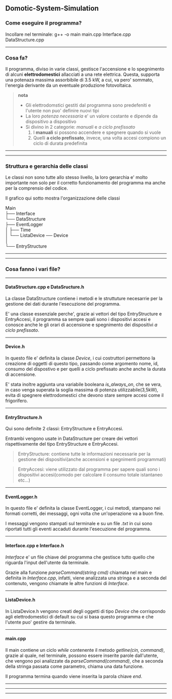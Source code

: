 ## **Domotic-System-Simulation** 
 
### Come eseguire il programma?

Incollare nel terminale: g++ -o main main.cpp Interface.cpp DataStructure.cpp


---

### Cosa fa?

Il programma, diviso in varie classi, gestisce l'accensione e lo spegnimento di alcuni **elettrodomestici** allacciati a una rete elettrica. Questa, supporta una potenaza massima assorbibile di 3.5 kW, a cui, va pero' sommato, l'energia derivante da un eventuale produzione fotovoltaica.

> **nota**  
> * Gli elettrodomstici gestiti dal programma sono predefeniti e l'utente non puo' definire nuovi tipi
> * La loro *potenza necessaria* e' un valore costante e dipende da dispositivo a dispositivo
> * Si divino in 2 categorie: *manuali* e *a ciclo prefissato*  
>   1. I **manuali** si possono accendere e spegnere quando si vuole 
>   2. Quelli **a ciclo prefissato**, invece, una volta accesi compiono un ciclo di durata predefinita    


---
---
### Struttura e gerarchia delle classi

Le classi non sono tutte allo stesso livello, la loro gerarchia e' molto importante non solo per il corretto funzionamento del programma ma anche per la comprensio del codice.

Il grafico qui sotto mostra l'organizzazione delle classi

Main  
├── Interface  
└── DataStructure  
    ├── EventLogger  
    │   ├── Time  
    │   └── ListaDevice ── Device      
    │      
    └── EntryStructure




---
---

### Cosa fanno i vari file?
---

#### **DataStructure.cpp**  e DataSructure.h
La classe DataStructure contiene i metodi e le struttuture necesarrie per la gestione dei dati durante l'esecuzione del programma.

E' una classe essenziale perche', grazie ai vettori del tipo EntryStructure e EntryAccesi, il programma sa sempre quali sono
i dispositivi accesi e conosce anche le gli orari di accensione e spegnimento dei dispositivi *a ciclo prefissato*.

  ---
#### **Device.h**
In questo file e' definita la classe *Device*, i cui costruttori permettono la creazione di oggetti di questo tipo, passando come argomento nome, id, consumo del dispostivo e per quelli a ciclo prefissato anche anche la durata di accensione.  

E' stata inoltre aggiunta una variabile booleana *is_always_on*, che se vera, in caso venga superata la soglia massima di potenza utilizzabile(3,5kW),
 evita di spegnere elettrodomestici che devono stare sempre accesi come il frigorifero.

---
#### **EntryStructure.h**
Qui sono definite 2 classi: EntryStructure e EntryAccesi.

Entrambi vengono usate in DataStructure per creare dei vettori rispettivamente del tipo EntryStructure e EntryAccesi.

>EntryStructure: contiene tutte le informazioni necessarie per la gestione dei dispositivi(anche accensioni e spegnimenti programmati)

>EntryAccesi: viene utilizzato dal programma per sapere quali sono i dispositivi accesi(comodo per calcolare il consumo totale istantaneo etc...)

---
#### **EventLogger.h**

In questo file e' definita la classe EventLogger, i cui metodi, stampano nei formati corretti, dei messaggi, ogni volta
che un'operazione va a buon fine.

I messaggi vengono stampati sul terminale e su un file *.txt* in cui sono riportati tutti gli eventi accaduti durante
l'esecuzione del programma.

---
#### **Interface.cpp** e Interface.h

*Interface* e' un file chiave del programma che gestisce tutto quello che riguarda l'input dell'utente da terminale.

Grazie alla funzione *parseCommand(string cmd)* chiamata nel main e definita in *Interface.cpp*, infatti, viene analizzata una stringa
e a seconda del contenuto, vengono chiamate le altre funzioni di *Interface*.

---
#### **ListaDevice.h**

In ListaDevice.h vengono creati degli oggetti di tipo *Device* che corrispondo agli elettrodomestici di default su cui si 
basa questo programma e che l'utente puo' gestire da terminale.



---
#### **main.cpp**

Il main contiene un ciclo *while* contenente il metodo *getline(cin, command)*, grazie al quale, nel terminale, possono essere inserite parole dall'utente, 
che vengono poi analizzate da *parseCommand(command)*, che a seconda della stringa passata come parametro, chiama una data funzione.

Il programma termina quando viene inserita la parola chiave *end*.



 ---
 ---
---


